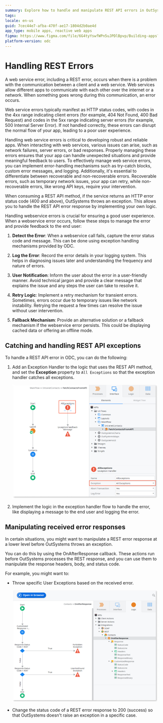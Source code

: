 ```yaml
---
summary: Explore how to handle and manipulate REST API errors in OutSystems Developer Cloud (ODC) by using exception handlers and the OnAfterResponse callback.
tags:
locale: en-us
guid: 7cec44e7-afba-470f-ae17-1804d2b0ae4d
app_type: mobile apps, reactive web apps
figma: https://www.figma.com/file/6G4tyYswfWPn5uJPDlBpvp/Building-apps?type=design&node-id=3213%3A21333&t=ZwHw8hXeFhwYsO5V-1
platform-version: odc
---
```


# Handling REST Errors

A web service error, including a REST error, occurs when there is a problem with the communication between a client and a web service. Web services allow different apps to communicate with each other over the internet or a network. When something goes wrong during this communication, an error occurs.

Web service errors typically manifest as HTTP status codes, with codes in the 4xx range indicating client errors (for example, 404 Not Found, 400 Bad Request) and codes in the 5xx range indicating server errors (for example, 500 Internal Server Error). If not handled correctly, these errors can disrupt the normal flow of your app, leading to a poor user experience.

Handling web service errors is critical to developing robust and reliable apps. When interacting with web services, various issues can arise, such as network failures, server errors, or bad responses. Properly managing these errors ensures that your app can handle unexpected situations and provide meaningful feedback to users. To effectively manage web service errors, you can implement error-handling mechanisms such as try-catch blocks, custom error messages, and logging. Additionally, it's essential to differentiate between recoverable and non-recoverable errors. Recoverable errors, such as temporary network issues, your app can retry, while non-recoverable errors, like wrong API keys, require your intervention.

When consuming a REST API method, if the service returns an HTTP error status code (400 and above), OutSystems throws an exception. This allows you to handle the REST API error response by implementing your own logic.

Handling webservice errors is crucial for ensuring a good user experience. When a webservice error occurs, follow these steps to manage the error and provide feedback to the end user:

1. **Detect the Error**: When a webservice call fails, capture the error status code and message. This can be done using exception handling mechanisms provided by ODC.

1. **Log the Error**: Record the error details in your logging system. This helps in diagnosing issues later and understanding the frequency and nature of errors.

1. **User Notification**: Inform the user about the error in a user-friendly manner. Avoid technical jargon and provide a clear message that explains the issue and any steps the user can take to resolve it.

1. **Retry Logic**: Implement a retry mechanism for transient errors. Sometimes, errors occur due to temporary issues like network instability. Retrying the request a few times can resolve the issue without user intervention.

1. **Fallback Mechanism**: Provide an alternative solution or a fallback mechanism if the webservice error persists. This could be displaying cached data or offering an offline mode.

## Catching and handling REST API exceptions

To handle a REST API error in ODC, you can do the following:

1. Add an Exception Handler to the logic that uses the REST API method, and set the **Exception** property to `All Exceptions` so that the exception handler catches all exceptions.

    ![Exception Handler flow for handling all exceptions](images/ss-flow-allexceptions.png "Exception Handler flow for handling all exceptions")

1. Implement the logic in the exception handler flow to handle the error, like displaying a message to the end user and logging the error.

## Manipulating received error responses

In certain situations, you might want to manipulate a REST error response at a lower level before OutSystems throws an exception.

You can do this by using the OnAfterResponse callback. These actions run before OutSystems processes the REST response, and you can use them to manipulate the response headers, body, and status code.

For example, you might want to:

* Throw specific User Exceptions based on the received error.

    ![Example of throwing a specific User Exception in an action flow](images/ss-rest-handle-errors.png "Example of throwing a specific User Exception in an action flow")

* Change the status code of a REST error response to 200 (success) so that OutSystems doesn't raise an exception in a specific case.
